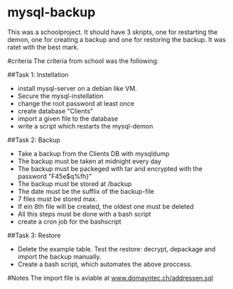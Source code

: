 # mysql-backup
This was a schoolproject. It should have 3 skripts, one for restarting the demon, one for creating a backup and one for restoring the backup. It was ratet with the best mark.

#criteria
The criteria from school was the following:

##Task 1: Instellation
- install mysql-server on a debian like VM.
- Secure the mysql-instellation
- change the root password at least once
- create database "Clients"
- import a given file to the database
- write a script which restarts the mysql-demon

##Task 2: Backup
- Take a backup from the Clients DB with mysqldump
- The backup must be taken at midnight every day
- The backup must be packeged with tar and encrypted with the password "F45e$q%fh}"
- The backup must be stored at /backup
- The date must be the sufflix of the backup-file
- 7 files must be stored max.
- If ein 8th file will be created, the oldest one must be deleted
- All this steps must be done with a bash script
- create a cron job for the bashscript

##Task 3: Restore
- Delete the example table. Test the restore: decrypt, depackage and import the backup manually.
- Create a bash script, which automates the above proccess.

#Notes
The import file is aviable at www.domayntec.ch/addressen.sql

